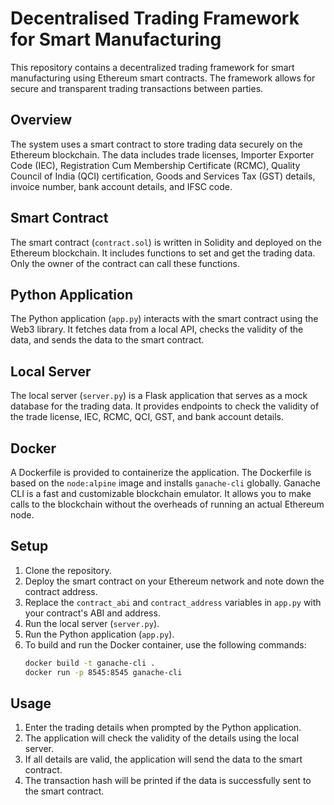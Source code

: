 # Decentralised Trading Framework for Smart Manufacturing

This repository contains a decentralized trading framework for smart manufacturing using Ethereum smart contracts. The framework allows for secure and transparent trading transactions between parties.

## Overview

The system uses a smart contract to store trading data securely on the Ethereum blockchain. The data includes trade licenses, Importer Exporter Code (IEC), Registration Cum Membership Certificate (RCMC), Quality Council of India (QCI) certification, Goods and Services Tax (GST) details, invoice number, bank account details, and IFSC code.

## Smart Contract

The smart contract (`contract.sol`) is written in Solidity and deployed on the Ethereum blockchain. It includes functions to set and get the trading data. Only the owner of the contract can call these functions.

## Python Application

The Python application (`app.py`) interacts with the smart contract using the Web3 library. It fetches data from a local API, checks the validity of the data, and sends the data to the smart contract.

## Local Server

The local server (`server.py`) is a Flask application that serves as a mock database for the trading data. It provides endpoints to check the validity of the trade license, IEC, RCMC, QCI, GST, and bank account details.

## Docker

A Dockerfile is provided to containerize the application. The Dockerfile is based on the `node:alpine` image and installs `ganache-cli` globally. Ganache CLI is a fast and customizable blockchain emulator. It allows you to make calls to the blockchain without the overheads of running an actual Ethereum node.

## Setup

1. Clone the repository.
2. Deploy the smart contract on your Ethereum network and note down the contract address.
3. Replace the `contract_abi` and `contract_address` variables in `app.py` with your contract's ABI and address.
4. Run the local server (`server.py`).
5. Run the Python application (`app.py`).
6. To build and run the Docker container, use the following commands:
   ```bash
   docker build -t ganache-cli .
   docker run -p 8545:8545 ganache-cli
   ```

## Usage

1. Enter the trading details when prompted by the Python application.
2. The application will check the validity of the details using the local server.
3. If all details are valid, the application will send the data to the smart contract.
4. The transaction hash will be printed if the data is successfully sent to the smart contract.
